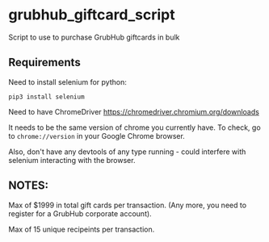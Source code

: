 # grubhub_giftcard_script
Script to use to purchase GrubHub giftcards in bulk

## Requirements
Need to install selenium for python:
```
pip3 install selenium
```

Need to have ChromeDriver https://chromedriver.chromium.org/downloads

It needs to be the same version of chrome you currently have. To check, go to `chrome://version` in your Google Chrome browser.

Also, don't have any devtools of any type running - could interfere with selenium interacting with the browser.

## NOTES:

Max of $1999 in total gift cards per transaction. (Any more, you need to register for a GrubHub corporate account).

Max of 15 unique recipeints per transaction.


